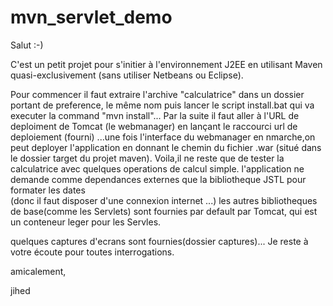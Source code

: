 # mvn_servlet_demo

Salut :-)

C'est un petit projet pour s'initier à l'environnement J2EE 
en utilisant Maven quasi-exclusivement (sans utiliser Netbeans ou Eclipse).

Pour commencer il faut extraire l'archive "calculatrice" dans un dossier portant de preference,
le même nom puis lancer le script install.bat qui va executer la command "mvn install"...
Par la suite il faut aller à l'URL de deploiment de Tomcat (le webmanager) en lançant le raccourci 
url de deploiement (fourni) ...une fois l'interface du webmanager en nmarche,on peut deployer l'application 
en donnant le chemin du fichier .war (situé dans le dossier target du projet maven).
Voila,il ne reste que de tester la calculatrice avec quelques operations de calcul simple.
l'application ne demande comme dependances externes que la bibliotheque JSTL pour formater les dates  
(donc il faut disposer d'une connexion internet ...)
les autres bibliotheques de base(comme les Servlets) sont fournies par default par Tomcat,
qui est un conteneur leger pour les Servles.

quelques captures d'ecrans sont fournies(dossier captures)... 
Je reste à votre écoute pour toutes interrogations.

amicalement,

jihed
 
